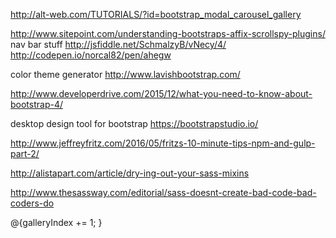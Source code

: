 

http://alt-web.com/TUTORIALS/?id=bootstrap_modal_carousel_gallery

http://www.sitepoint.com/understanding-bootstraps-affix-scrollspy-plugins/
nav bar stuff
http://jsfiddle.net/SchmalzyB/vNecy/4/
http://codepen.io/norcal82/pen/ahegw

color theme generator
http://www.lavishbootstrap.com/

http://www.developerdrive.com/2015/12/what-you-need-to-know-about-bootstrap-4/

desktop design tool for bootstrap
https://bootstrapstudio.io/

http://www.jeffreyfritz.com/2016/05/fritzs-10-minute-tips-npm-and-gulp-part-2/

http://alistapart.com/article/dry-ing-out-your-sass-mixins

http://www.thesassway.com/editorial/sass-doesnt-create-bad-code-bad-coders-do


@{galleryIndex += 1; }
